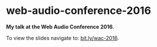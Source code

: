 # web-audio-conference-2016

**My talk at the Web Audio Conference 2016.**

To view the slides navigate to: [bit.ly/wac-2016](https://bit.ly/wac-2016).
